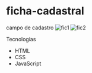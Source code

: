 # ficha-cadastral
campo de cadastro
![fic1](https://user-images.githubusercontent.com/106773905/202631254-c7bb312d-ce87-4e7a-b0a3-eb302471341c.png)
![fic2](https://user-images.githubusercontent.com/106773905/202631261-16e374d4-9f63-4e6f-a7ba-7064abf400ce.png)

Tecnologias
- HTML
- CSS
- JavaScript

